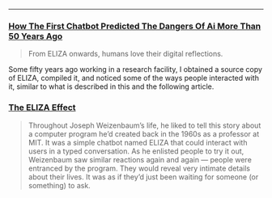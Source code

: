 
---

### [How The First Chatbot Predicted The Dangers Of Ai More Than 50 Years Ago](https://www.vox.com/future-perfect/23617185/ai-chatbots-eliza-chatgpt-bing-sydney-artificial-intelligence-history)

>From ELIZA onwards, humans love their digital reflections.

Some fifty years ago working in a research facility, I obtained a source copy of ELIZA, compiled it, and noticed some of the ways people interacted with it, similar to what is described in this and the following article. 

### [The ELIZA Effect](https://99percentinvisible.org/episode/the-eliza-effect/)

>Throughout Joseph Weizenbaum’s life, he liked to tell this story about a computer program he’d created back in the 1960s as a professor at MIT. It was a simple chatbot named ELIZA that could interact with users in a typed conversation. As he enlisted people to try it out, Weizenbaum saw similar reactions again and again — people were entranced by the program. They would reveal very intimate details about their lives. It was as if they’d just been waiting for someone (or something) to ask.